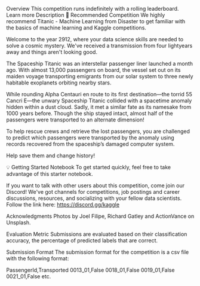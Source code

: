 Overview
This competition runs indefinitely with a rolling leaderboard. Learn more
Description
📣  Recommended Competition
We highly recommend Titanic - Machine Learning from Disaster to get familiar with the basics of machine learning and Kaggle competitions.

Welcome to the year 2912, where your data science skills are needed to solve a cosmic mystery. We've received a transmission from four lightyears away and things aren't looking good.

The Spaceship Titanic was an interstellar passenger liner launched a month ago. With almost 13,000 passengers on board, the vessel set out on its maiden voyage transporting emigrants from our solar system to three newly habitable exoplanets orbiting nearby stars.

While rounding Alpha Centauri en route to its first destination—the torrid 55 Cancri E—the unwary Spaceship Titanic collided with a spacetime anomaly hidden within a dust cloud. Sadly, it met a similar fate as its namesake from 1000 years before. Though the ship stayed intact, almost half of the passengers were transported to an alternate dimension!

To help rescue crews and retrieve the lost passengers, you are challenged to predict which passengers were transported by the anomaly using records recovered from the spaceship’s damaged computer system.

Help save them and change history!

💡  Getting Started Notebook
To get started quickly, feel free to take advantage of this starter notebook.

If you want to talk with other users about this competition, come join our Discord! We've got channels for competitions, job postings and career discussions, resources, and socializing with your fellow data scientists. Follow the link here: <https://discord.gg/kaggle>

Acknowledgments
Photos by Joel Filipe, Richard Gatley and ActionVance on Unsplash.

Evaluation
Metric
Submissions are evaluated based on their classification accuracy, the percentage of predicted labels that are correct.

Submission Format
The submission format for the competition is a csv file with the following format:

PassengerId,Transported
0013_01,False
0018_01,False
0019_01,False
0021_01,False
etc.
